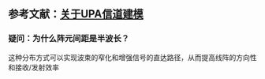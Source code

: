 ## 参考文献：[关于UPA信道建模](https://blog.csdn.net/weixin_39274659/article/details/111477860)
### 疑问：为什么阵元间距是半波长？  
这种分布方式可以实现波束的窄化和增强信号的直达路径，从而提高线阵的方向性和接收/发射效率
